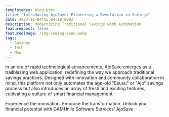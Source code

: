 ```yaml
---
templateKey: blog-post
title: "Introducing AjoSave: Pioneering a Revolution in Savings"
date: 2023-11-04T15:04:10.000Z
description: Modernizing Traditional Savings with Automation
featuredpost: false
featuredimage: /img/coming-soon.webp
tags:
  - Savings
  - Tech
  - New
---
```


In an era of rapid technological advancements, AjoSave emerges as a trailblazing web application, redefining the way we approach traditional savings practices. Designed with innovation and community collaboration in mind, this platform not only automates the age-old "Esusu" or "Ajo" savings process but also introduces an array of fresh and exciting features, cultivating a culture of smart financial management.

Experience the innovation. Embrace the transformation. Unlock your financial potential with GAMHnile Software Services' AjoSave
